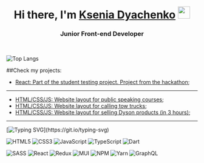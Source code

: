 <h1 align="center">Hi there, I'm <a href="https://daniilshat.ru/" target="_blank">Ksenia Dyachenko</a> 
<img src="https://github.com/blackcater/blackcater/raw/main/images/Hi.gif" height="32"/></h1>
<h3 align="center">Junior Front-end Developer</h3>
<br>

![Top Langs](https://github-readme-stats.vercel.app/api/top-langs/?username=gsusha&layout=compact)

##Check my projects:

+ [React: Part of the student testing project. Project from the hackathon](https://github.com/gsusha/oggetto_v2);
***
+ [HTML/CSS/JS: Website layout for public speaking courses](https://github.com/gsusha/orator.club);
+ [HTML/CSS/JS: Website layout for calling tow trucks](https://github.com/gsusha/evakuator68);
+ [HTML/CSS/JS: Website layout for selling Dyson products (in 3 hours)](https://github.com/gsusha/dyson);
***
[![Typing SVG](https://readme-typing-svg.herokuapp.com?color=%2336BCF7&lines=My+Skills:)](https://git.io/typing-svg)

![HTML5](https://img.shields.io/badge/html5-%23E34F26.svg?style=for-the-badge&logo=html5&logoColor=white)
![CSS3](https://img.shields.io/badge/css3-%231572B6.svg?style=for-the-badge&logo=css3&logoColor=white)
![JavaScript](https://img.shields.io/badge/javascript-%23323330.svg?style=for-the-badge&logo=javascript&logoColor=%23F7DF1E)
![TypeScript](https://img.shields.io/badge/typescript-%23007ACC.svg?style=for-the-badge&logo=typescript&logoColor=white)
![Dart](https://img.shields.io/badge/dart-%230175C2.svg?style=for-the-badge&logo=dart&logoColor=white)

![SASS](https://img.shields.io/badge/SASS-hotpink.svg?style=for-the-badge&logo=SASS&logoColor=white)
![React](https://img.shields.io/badge/react-%2320232a.svg?style=for-the-badge&logo=react&logoColor=%2361DAFB)
![Redux](https://img.shields.io/badge/redux-%23593d88.svg?style=for-the-badge&logo=redux&logoColor=white)
![MUI](https://img.shields.io/badge/MUI-%230081CB.svg?style=for-the-badge&logo=mui&logoColor=white)
![NPM](https://img.shields.io/badge/NPM-%23000000.svg?style=for-the-badge&logo=npm&logoColor=white)
![Yarn](https://img.shields.io/badge/yarn-%232C8EBB.svg?style=for-the-badge&logo=yarn&logoColor=white)
![GraphQL](https://img.shields.io/badge/-GraphQL-E10098?style=for-the-badge&logo=graphql&logoColor=white)
